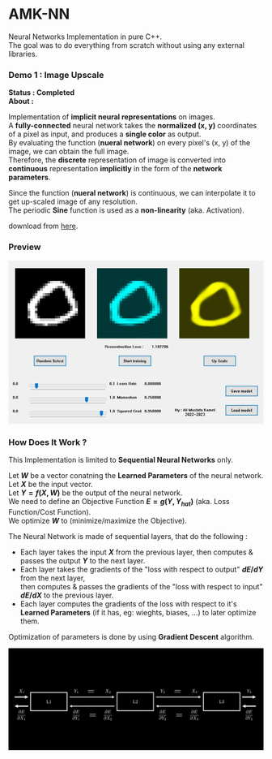# AMK-NN
Neural Networks Implementation in pure C++.  
The goal was to do everything from scratch without using any external libraries.  

### Demo 1 : Image Upscale
  
**Status : Completed**  
**About :**  
  
Implementation of **implicit neural representations** on images.  
A **fully-connected** neural network takes the **normalized (x, y)** coordinates of a pixel as input, and produces a **single color** as output.  
By evaluating the function (**nueral network**) on every pixel's (x, y) of the image, we can obtain the full image.  
Therefore, the **discrete** representation of image is converted into **continuous** representation **implicitly** in the form of the **network parameters**.  
  
Since the function (**nueral network**) is continuous, we can interpolate it to get up-scaled image of any resolution.  
The periodic **Sine** function is used as a **non-linearity** (aka. Activation).  

download from [here](https://mega.nz/file/pM0UnBxZ#bbUbsSVTP682dloHIIiZceuk7KeqJ2vdmD0oJAcH7Ys).  

### Preview
![Demo Screenshot](./screenshot.jpg)
  
### How Does It Work ?
This Implementation is limited to **Sequential Neural Networks** only.  
  
Let **$`W`$** be a vector conatning the **Learned Parameters** of the neural network.  
Let **$`X`$** be the input vector.  
Let **$`Y=f(X, W)`$** be the output of the neural network.  
We need to define an Objective Function **$`E = g(Y, Y_{hat})`$** (aka. Loss Function/Cost Function).  
We optimize **$`W`$** to (minimize/maximize the Objective).  
  
The Neural Network is made of sequential layers, that do the following :  
- Each layer takes the input **$`X`$** from the previous layer, then computes & passes the output **$`Y`$** to the next layer.  
- Each layer takes the gradients of the "loss with respect to output" **$`dE/dY`$** from the next layer,  
  then computes & passes the gradients of the "loss with respect to input" **$`dE/dX`$** to the previous layer.  
- Each layer computes the gradients of the loss with respect to it's **Learned Parameters** (if it has, eg: wieghts, biases, ...) to later optimize them.  
  
Optimization of parameters is done by using **Gradient Descent** algorithm.   
  
![Sequential Neural Network](./sequential_network.jpg)